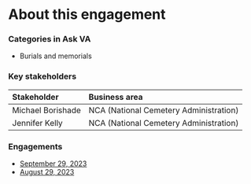 # About this engagement

### Categories in Ask VA

- Burials and memorials

### Key stakeholders

|Stakeholder|Business area|
|:--|:--|
|Michael Borishade|NCA (National Cemetery Administration)|
|Jennifer Kelly|NCA (National Cemetery Administration)|

### Engagements

- [September 29, 2023](https://github.com/department-of-veterans-affairs/va.gov-team/blob/master/products/ask-va/research/Business%20line%20engagement/Burials%20and%20memorials/September%2029,%202023.md)
- [August 29, 2023](https://github.com/department-of-veterans-affairs/va.gov-team/blob/master/products/ask-va/design/User%20research/Business%20line%20engagement/Business%20lines/NCA/August%2029%2C%202023.md)

